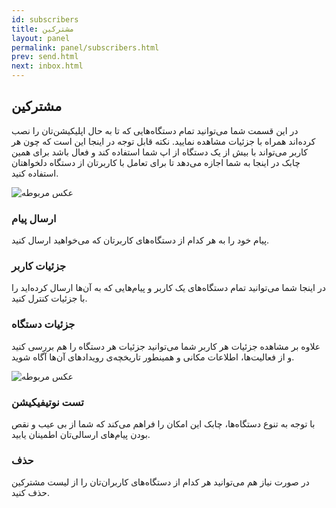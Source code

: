 ```yaml
---
id: subscribers
title: مشترکین
layout: panel
permalink: panel/subscribers.html
prev: send.html
next: inbox.html
---
```




## مشترکین

در این قسمت شما می‌توانید تمام دستگاه‌هایی که تا به حال اپلیکیشن‌تان را نصب کرده‌اند همراه با جزئیات مشاهده نمایید. نکته قابل توجه در اینجا این است که چون هر کاربر می‌تواند با بیش از یک دستگاه از اپ شما استفاده کند و فعال باشد برای همین چابک در اینجا به شما اجازه می‌دهد تا برای تعامل با کاربرتان از دستگاه دلخواهتان استفاده کنید. 

![عکس مربوطه](http://uupload.ir/files/eylg_subscriber.png)

### ارسال پیام

پیام خود را به هر کدام از دستگاه‌های کاربرتان که می‌خواهید ارسال کنید. 

### جزئیات کاربر

در اینجا شما می‌توانید تمام دستگاه‌های یک کاربر و پیام‌هایی که به آن‌ها ارسال کرده‌اید را با جزئیات کنترل کنید.

### جزئیات دستگاه

علاوه بر مشاهده جزئیات هر کاربر شما می‌توانید جزئیات هر دستگاه را هم بررسی کنید و از فعالیت‌ها، اطلاعات مکانی و همینطور تاریخچه‌ی رویداد‌‌‌‌های آن‌ها آگاه شوید.

![عکس مربوطه](http://uupload.ir/files/hl7_log.png)


### تست نوتیفیکیشن

با توجه به تنوع دستگاه‌ها، چابک این امکان را فراهم می‌کند که شما از بی عیب و نقص بودن پیام‌های ارسالی‌تان اطمینان یابید. 

### حذف

در صورت نیاز هم می‌توانید هر کدام از دستگاه‌های کاربران‌تان را از لیست مشترکین حذف کنید.